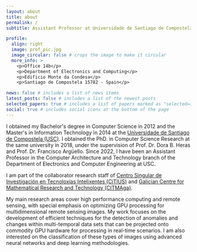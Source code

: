 ```yaml
---
layout: about
title: about
permalink: /
subtitle: Assistant Professor at Universidade de Santiago de Compostela.

profile:
  align: right
  image: prof_pic.jpg
  image_circular: false # crops the image to make it circular
  more_info: >
    <p>Office 14b</p>
    <p>Department of Electronics and Computing</p>
    <p>Edificio Monte da Condesa</p>
    <p>Santiago de Compostela 15782 - Spain</p>

news: false # includes a list of news items
latest_posts: false # includes a list of the newest posts
selected_papers: true # includes a list of papers marked as "selected={true}"
social: true # includes social icons at the bottom of the page
---
```


I obtained my Bachelor's degree in Computer Science in 2012 and the Master's in Information Technology in 2014 at the [Universidade de Santiago de Compostela (USC)](https://www.usc.gal/en). I obtained the PhD. in Computer Science Research at the same university in 2018, under the supervision of Prof. Dr. Dora B. Heras and Prof. Dr. Francisco Argüello. Since 2022, I have been an Assistant Professor in the Computer Architecture and Technology branch of the Department of Electronics and Computer Engineering at USC.

I am part of the collaborator research staff of [Centro Singular de Investigación en Tecnoloxías Intelixentes (CiTIUS)](https://citius.gal/team/javier-lopez-fandino/) and [Galician Centre for Mathematical Research and Technology (CITMAga)](https://citmaga.gal/en/).

My main research areas cover high performance computing and remote sensing, with special emphasis on optimizing GPU processing for multidimensional remote sensing images. My work focuses on the development of efficient techniques for the detection of anomalies and changes within multi-temporal data sets that can be projected onto commodity GPU hardware for processing in real-time scenarios. I am also interested on the classification of these types of images using advanced neural networks and deep learning methodologies.
